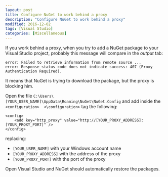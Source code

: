 ```yaml
---
layout: post
title: Configure NuGet to work behind a proxy
description: "Configure NuGet to work behind a proxy"
modified: 2016-12-02
tags: [Visual Studio]
categories: [Miscellaneous]
---
```


If you work behind a proxy, when you try to add a NuGet package to your Visual Studio project, probably this message will compare in the *output* tab:

~~~ text
error: Failed to retrieve information from remote source ...
error: Response status code does not indicate success: 407 (Proxy Authentication Required).
~~~

It means that NuGet is trying to download the package, but the proxy is blocking him.



Open the file `C:\Users\[YOUR_USER_NAME]\AppData\Roaming\NuGet\NuGet.Config` and add inside the `<configuration>  <\configuration>` tag the following:

~~~ script
<config>
	<add key="http_proxy" value="http://[YOUR_PROXY_ADDRESS]:[YOUR_PROXY_PORT]" />
</config>
~~~

replacing:

* `[YOUR_USER_NAME]` with your Windows account name
* `[YOUR_PROXY_ADDRESS]` with the address of the proxy
* `[YOUR_PROXY_PORT]` with the port of the proxy

Open Visual Studio and NuGet should automatically restore the packages.